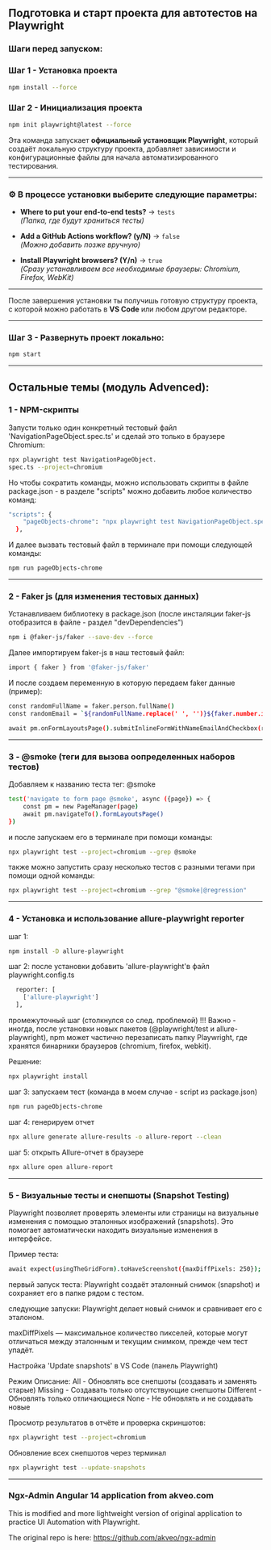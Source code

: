 ## Подготовка и старт проекта для автотестов на Playwright 

### Шаги перед запуском:

### Шаг 1 - Установка проекта

```bash
npm install --force
```

### Шаг 2 - Инициализация проекта

```bash
npm init playwright@latest --force
```

Эта команда запускает **официальный установщик Playwright**, который создаёт локальную структуру проекта, добавляет зависимости и конфигурационные файлы для начала автоматизированного тестирования.

---

### ⚙️ В процессе установки выберите следующие параметры:

- **Where to put your end-to-end tests?** → `tests`  
  *(Папка, где будут храниться тесты)*

- **Add a GitHub Actions workflow? (y/N)** → `false`  
  *(Можно добавить позже вручную)*

- **Install Playwright browsers? (Y/n)** → `true`  
  *(Сразу устанавливаем все необходимые браузеры: Chromium, Firefox, WebKit)*

---

После завершения установки ты получишь готовую структуру проекта, с которой можно работать в **VS Code** или любом другом редакторе.

---

### Шаг 3 - Развернуть проект локально:

```bash
npm start
```

---

## Остальные темы (модуль Advenced):

### 1 - NPM-скрипты 

Запусти только один конкретный тестовый файл 'NavigationPageObject.spec.ts' и сделай это только в браузере Chromium:

```bash
npx playwright test NavigationPageObject.
spec.ts --project=chromium 
```

Но чтобы сократить команды, можно использовать скрипты в файле package.json - в разделе "scripts" можно добавить любое количество команд: 

```bash
"scripts": {
    "pageObjects-chrome": "npx playwright test NavigationPageObject.spec.ts --project=chromium",
  },
```

И далее вызвать тестовый файл в терминале при помощи следующей команды:

```bash
npm run pageObjects-chrome 
```

---

### 2 - Faker js (для изменения тестовых данных)

Устанавливаем библиотеку в package.json (после инсталяции faker-js отобразится в файле - раздел "devDependencies")

```bash
npm i @faker-js/faker --save-dev --force
```

Далее импортируем faker-js в наш тестовый файл:

```bash
import { faker } from '@faker-js/faker'
```

И после создаем переменную в которую передаем faker данные (пример):

```bash
const randomFullName = faker.person.fullName()
const randomEmail = `${randomFullName.replace(' ', '')}${faker.number.int(1000)}@test.com`

await pm.onFormLayoutsPage().submitInlineFormWithNameEmailAndCheckbox(randomFullName, randomEmail, true)
```

---


### 3 - @smoke (теги для вызова оопределенных наборов тестов)

Добавляем к названию теста тег: @smoke

```bash
test('navigate to form page @smoke', async ({page}) => {
	const pm = new PageManager(page)
	await pm.navigateTo().formLayoutsPage()
})
```

и после запускаем его в терминале при помощи команды:

```bash
npx playwright test --project=chromium --grep @smoke
```

также можно запустить сразу несколько тестов с разными тегами при помощи одной команды:

```bash
npx playwright test --project=chromium --grep "@smoke|@regression"
```
--- 

### 4 - Установка и использование allure-playwright reporter

шаг 1:
```bash
npm install -D allure-playwright
```

шаг 2:
после установки добавить 'allure-playwright'в файл playwright.config.ts

```bash
  reporter: [
    ['allure-playwright']
  ],
```

промежуточный шаг (столкнулся со след. проблемой)
!!! Важно - иногда, после установки новых пакетов (@playwright/test и allure-playwright), npm может частично перезаписать папку Playwright, где хранятся бинарники браузеров (chromium, firefox, webkit).

Решение:
```bash
npx playwright install
```

шаг 3:
запускаем тест (команда в моем случае - script из package.json)

```bash
npm run pageObjects-chrome
```

шаг 4:
генерируем отчет

```bash
npx allure generate allure-results -o allure-report --clean
```

шаг 5:
открыть Allure-отчет в браузере 

```bash
npx allure open allure-report
```
---

### 5 - Визуальные тесты и снепшоты (Snapshot Testing)

Playwright позволяет проверять элементы или страницы на визуальные изменения с помощью эталонных изображений (snapshots). Это помогает автоматически находить визуальные изменения в интерфейсе.

Пример теста:

```bash
await expect(usingTheGridForm).toHaveScreenshot({maxDiffPixels: 250});
```
первый запуск теста: Playwright создаёт эталонный снимок (snapshot) и сохраняет его в папке рядом с тестом.

следующие запуски: Playwright делает новый снимок и сравнивает его с эталоном.

maxDiffPixels — максимальное количество пикселей, которые могут отличаться между эталонным и текущим снимком, прежде чем тест упадёт.

Настройка 'Update snapshots' в VS Code (панель Playwright)

Режим	Описание:
All	- Обновлять все снепшоты (создавать и заменять старые)
Missing	- Создавать только отсутствующие снепшоты
Different	- Обновлять только отличающиеся
None	- Не обновлять и не создавать новые

Просмотр результатов в отчёте и проверка скриншотов:

```bash
npx playwright test --project=chromium
```

Обновление всех снепшотов через терминал

```bash
npx playwright test --update-snapshots
```

---

### Ngx-Admin Angular 14 application from akveo.com

This is modified and more lightweight version of original application to practice UI Automation with Playwright.

The original repo is here: https://github.com/akveo/ngx-admin